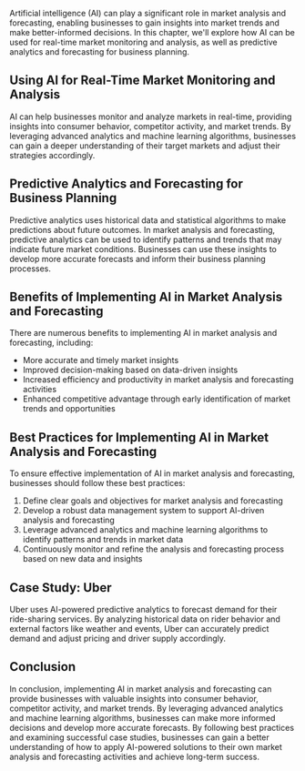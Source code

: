 
Artificial intelligence (AI) can play a significant role in market analysis and forecasting, enabling businesses to gain insights into market trends and make better-informed decisions. In this chapter, we'll explore how AI can be used for real-time market monitoring and analysis, as well as predictive analytics and forecasting for business planning.

Using AI for Real-Time Market Monitoring and Analysis
-----------------------------------------------------

AI can help businesses monitor and analyze markets in real-time, providing insights into consumer behavior, competitor activity, and market trends. By leveraging advanced analytics and machine learning algorithms, businesses can gain a deeper understanding of their target markets and adjust their strategies accordingly.

Predictive Analytics and Forecasting for Business Planning
----------------------------------------------------------

Predictive analytics uses historical data and statistical algorithms to make predictions about future outcomes. In market analysis and forecasting, predictive analytics can be used to identify patterns and trends that may indicate future market conditions. Businesses can use these insights to develop more accurate forecasts and inform their business planning processes.

Benefits of Implementing AI in Market Analysis and Forecasting
--------------------------------------------------------------

There are numerous benefits to implementing AI in market analysis and forecasting, including:

* More accurate and timely market insights
* Improved decision-making based on data-driven insights
* Increased efficiency and productivity in market analysis and forecasting activities
* Enhanced competitive advantage through early identification of market trends and opportunities

Best Practices for Implementing AI in Market Analysis and Forecasting
---------------------------------------------------------------------

To ensure effective implementation of AI in market analysis and forecasting, businesses should follow these best practices:

1. Define clear goals and objectives for market analysis and forecasting
2. Develop a robust data management system to support AI-driven analysis and forecasting
3. Leverage advanced analytics and machine learning algorithms to identify patterns and trends in market data
4. Continuously monitor and refine the analysis and forecasting process based on new data and insights

Case Study: Uber
----------------

Uber uses AI-powered predictive analytics to forecast demand for their ride-sharing services. By analyzing historical data on rider behavior and external factors like weather and events, Uber can accurately predict demand and adjust pricing and driver supply accordingly.

Conclusion
----------

In conclusion, implementing AI in market analysis and forecasting can provide businesses with valuable insights into consumer behavior, competitor activity, and market trends. By leveraging advanced analytics and machine learning algorithms, businesses can make more informed decisions and develop more accurate forecasts. By following best practices and examining successful case studies, businesses can gain a better understanding of how to apply AI-powered solutions to their own market analysis and forecasting activities and achieve long-term success.

